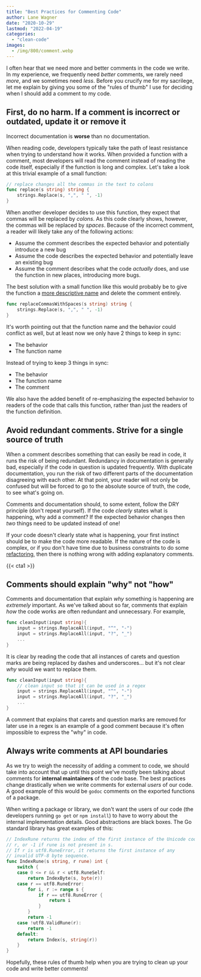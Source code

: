 ```yaml
---
title: "Best Practices for Commenting Code"
author: Lane Wagner
date: "2020-10-29"
lastmod: "2022-04-19"
categories: 
  - "clean-code"
images:
  - /img/800/comment.webp
---
```


I often hear that we need more and better comments in the code we write. In my experience, we frequently need *better* comments, we rarely need *more*, and we sometimes need *less*. Before you crucify me for my sacrilege, let me explain by giving you some of the "rules of thumb" I use for deciding when I should add a comment to my code.

## First, do no harm. If a comment is incorrect or outdated, update it or remove it

Incorrect documentation is **worse** than no documentation.

When reading code, developers typically take the path of least resistance when trying to understand how it works. When provided a function with a comment, most developers will read the comment instead of reading the code itself, especially if the function is long and complex. Let's take a look at this trivial example of a small function:

```go
// replace changes all the commas in the text to colons
func replace(s string) string {
	strings.Replace(s, ",", " ", -1)
}
```

When another developer decides to use this function, they expect that commas will be replaced by *colons*. As this code clearly shows, however, the commas will be replaced by *spaces*. Because of the incorrect comment, a reader will likely take any of the following actions:

* Assume the comment describes the expected behavior and potentially introduce a new bug
* Assume the code describes the expected behavior and potentially leave an existing bug
* Assume the comment describes what the code *actually* does, and use the function in new places, introducing more bugs.

The best solution with a small function like this would probably be to give the function a [more descriptive name](/clean-code/naming-variables) and delete the comment entirely.

```go
func replaceCommasWithSpaces(s string) string {
	strings.Replace(s, ",", " ", -1)
}
```

It's worth pointing out that the function name and the behavior could conflict as well, but at least now we only have 2 things to keep in sync:

* The behavior
* The function name

Instead of trying to keep 3 things in sync:

* The behavior
* The function name
* The comment

We also have the added benefit of re-emphasizing the expected behavior to readers of the code that calls this function, rather than just the readers of the function definition.

## Avoid redundant comments. Strive for a single source of truth

When a comment describes something that can easily be read in code, it runs the risk of being redundant. Redundancy in documentation is generally bad, especially if the code in question is updated frequently. With duplicate documentation, you run the risk of two different parts of the documentation disagreeing with each other. At that point, your reader will not only be confused but will be forced to go to the absolute source of truth, the code, to see what's going on.

Comments and documentation should, to some extent, follow the DRY principle (don't repeat yourself). If the code *clearly* states what is happening, why add a comment? If the expected behavior changes then *two* things need to be updated instead of one!

If your code doesn't clearly state what is happening, your first instinct should be to make the code more readable. If the nature of the code is complex, or if you don't have time due to business constraints to do some [refactoring](/clean-code/spend-time-refactoring/), then there is nothing wrong with adding explanatory comments.

{{< cta1 >}}

## Comments should explain "why" not "how"

Comments and documentation that explain *why* something is happening are *extremely* important. As we've talked about so far, comments that explain *how* the code works are often redundant and unnecessary. For example,

```go
func cleanInput(input string){
	input = strings.ReplaceAll(input, "^", "-")
	input = strings.ReplaceAll(input, "?", "_")
	...
}
```

It is clear by reading the code that all instances of carets and question marks are being replaced by dashes and underscores... but it's not clear *why* would we want to replace them.

```go
func cleanInput(input string){
	// clean input so that it can be used in a regex
	input = strings.ReplaceAll(input, "^", "-")
	input = strings.ReplaceAll(input, "?", "_")
	...
}
```

A comment that explains that carets and question marks are removed for later use in a regex is an example of a good comment because it's often impossible to express the "why" in code.

## Always write comments at API boundaries

As we try to weigh the necessity of adding a comment to code, we should take into account that up until this point we've mostly been talking about comments for **internal maintainers** of the code base. The best practices change drastically when we write comments for external *users* of our code. A good example of this would be `godoc` comments on the exported functions of a package.

When writing a package or library, we don't want the users of our code (the developers running `go get` or `npm install`) to have to worry about the internal implementation details. Good abstractions are black boxes. The Go standard library has great examples of this:

```go
// IndexRune returns the index of the first instance of the Unicode code point
// r, or -1 if rune is not present in s.
// If r is utf8.RuneError, it returns the first instance of any
// invalid UTF-8 byte sequence.
func IndexRune(s string, r rune) int {
	switch {
	case 0 <= r && r < utf8.RuneSelf:
		return IndexByte(s, byte(r))
	case r == utf8.RuneError:
		for i, r := range s {
			if r == utf8.RuneError {
				return i
			}
		}
		return -1
	case !utf8.ValidRune(r):
		return -1
	default:
		return Index(s, string(r))
	}
}
```

Hopefully, these rules of thumb help when you are trying to clean up your code and write better comments!
